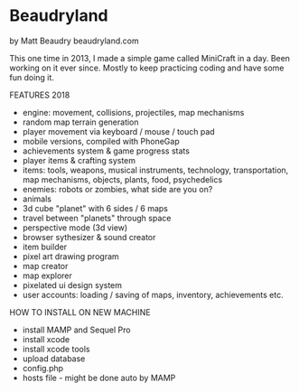 Beaudryland
===========
by Matt Beaudry
beaudryland.com

This one time in 2013, I made a simple game called MiniCraft in a day. Been working on it ever since. Mostly to keep practicing coding and have some fun doing it.

FEATURES 2018
- engine: movement, collisions, projectiles, map mechanisms
- random map terrain generation
- player movement via keyboard / mouse / touch pad
- mobile versions, compiled with PhoneGap
- achievements system & game progress stats
- player items & crafting system
- items: tools, weapons, musical instruments, technology, transportation, map mechanisms, objects, plants, food, psychedelics
- enemies: robots or zombies, what side are you on?
- animals
- 3d cube "planet" with 6 sides / 6 maps
- travel between "planets" through space
- perspective mode (3d view)
- browser sythesizer & sound creator
- item builder
- pixel art drawing program
- map creator
- map explorer
- pixelated ui design system
- user accounts: loading / saving of maps, inventory, achievements etc. 

HOW TO INSTALL ON NEW MACHINE
- install MAMP and Sequel Pro
- install xcode
- install xcode tools
- upload database
- config.php
- hosts file - might be done auto by MAMP